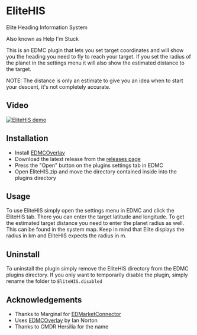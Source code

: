# EliteHIS
Elite Heading Information System

Also known as Help I'm Stuck

This is an EDMC plugin that lets you set target coordinates and will show you the heading you need to fly to reach your target.
If you set the radius of the planet in the settings menu it will also show the estimated distance to the target. 

NOTE: The distance is only an estimate to give you an idea when to start your descent, it's not completely accurate.

## Video
[![EliteHIS demo](https://img.youtube.com/vi/WTL6xmgp5Tk/0.jpg)](https://www.youtube.com/watch?v=WTL6xmgp5Tk)

## Installation
- Install [EDMCOverlay](https://github.com/inorton/edmcoverlay/releases)
- Download the latest release from the [releases page](https://github.com/FInnvos123/EliteHIS/releases)
- Press the "Open" button on the plugins settings tab in EDMC
- Open EliteHIS.zip and move the directory contained inside into the plugins directory

## Usage
To use EliteHIS simply open the settings menu in EDMC and click the EliteHIS tab.
There you can enter the target latitude and longitude.
To get the estimated target distance you need to enter the planet radius as well.
This can be found in the system map.
Keep in mind that Elite displays the radius in km and EliteHIS expects the radius in m.

## Uninstall
To uninstall the plugin simply remove the EliteHIS directory from the EDMC plugins directory.
If you only want to temporarily disable the plugin, simply rename the folder to `EliteHIS.disabled`

## Acknowledgements
- Thanks to Marginal for [EDMarketConnector](https://github.com/Marginal/EDMarketConnector)
- Uses [EDMCOverlay](https://github.com/inorton/EDMCOverlay) by Ian Norton
- Thanks to CMDR Hersilia for the name
